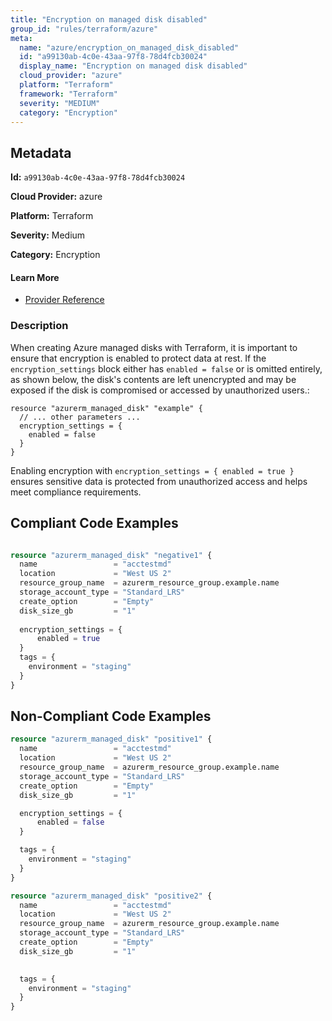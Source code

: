 ```yaml
---
title: "Encryption on managed disk disabled"
group_id: "rules/terraform/azure"
meta:
  name: "azure/encryption_on_managed_disk_disabled"
  id: "a99130ab-4c0e-43aa-97f8-78d4fcb30024"
  display_name: "Encryption on managed disk disabled"
  cloud_provider: "azure"
  platform: "Terraform"
  framework: "Terraform"
  severity: "MEDIUM"
  category: "Encryption"
---
```

## Metadata

**Id:** `a99130ab-4c0e-43aa-97f8-78d4fcb30024`

**Cloud Provider:** azure

**Platform:** Terraform

**Severity:** Medium

**Category:** Encryption

#### Learn More

 - [Provider Reference](https://registry.terraform.io/providers/hashicorp/azurerm/latest/docs/resources/managed_disk#encryption_settings)

### Description

 When creating Azure managed disks with Terraform, it is important to ensure that encryption is enabled to protect data at rest. If the `encryption_settings` block either has `enabled = false` or is omitted entirely, as shown below, the disk's contents are left unencrypted and may be exposed if the disk is compromised or accessed by unauthorized users.:

```
resource "azurerm_managed_disk" "example" {
  // ... other parameters ...
  encryption_settings = {
    enabled = false
  }
}
```

Enabling encryption with `encryption_settings = { enabled = true }` ensures sensitive data is protected from unauthorized access and helps meet compliance requirements.


## Compliant Code Examples
```terraform

resource "azurerm_managed_disk" "negative1" {
  name                 = "acctestmd"
  location             = "West US 2"
  resource_group_name  = azurerm_resource_group.example.name
  storage_account_type = "Standard_LRS"
  create_option        = "Empty"
  disk_size_gb         = "1"
  
  encryption_settings = {
      enabled = true
  }
  tags = {
    environment = "staging"
  }
}
```
## Non-Compliant Code Examples
```terraform
resource "azurerm_managed_disk" "positive1" {
  name                 = "acctestmd"
  location             = "West US 2"
  resource_group_name  = azurerm_resource_group.example.name
  storage_account_type = "Standard_LRS"
  create_option        = "Empty"
  disk_size_gb         = "1"

  encryption_settings = {
      enabled = false
  }

  tags = {
    environment = "staging"
  }
}

resource "azurerm_managed_disk" "positive2" {
  name                 = "acctestmd"
  location             = "West US 2"
  resource_group_name  = azurerm_resource_group.example.name
  storage_account_type = "Standard_LRS"
  create_option        = "Empty"
  disk_size_gb         = "1"
  

  tags = {
    environment = "staging"
  }
}
```